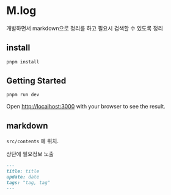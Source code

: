 # M.log

개발하면서 markdown으로 정리를 하고 필요시 검색할 수 있도록 정리

## install

```cmd
pnpm install
```

## Getting Started

```cmd
pnpm run dev
```

Open [http://localhost:3000](http://localhost:3000) with your browser to see the result.

## markdown 

`src/contents` 에 위치.

상단에 필요정보 노출
```markdown
---
title: title
update: date
tags: "tag, tag"
---
```